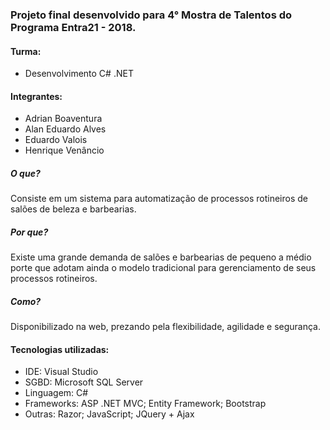 <h3>Projeto final desenvolvido para 4° Mostra de Talentos do Programa Entra21 - 2018.</h3>

<h4>Turma:</h4>
<ul>
<li>Desenvolvimento C# .NET</li>
</ul>
<h4>Integrantes:</h4>
<ul>
<li>Adrian Boaventura</li>
<li>Alan Eduardo Alves</li>
<li>Eduardo Valois</li>
<li>Henrique Venâncio</li>
</ul>
<h5>O que?</h5>
Consiste em um sistema para automatização de processos rotineiros de salões de beleza e barbearias.

<h5>Por que?</h5>
Existe uma grande demanda de salões e barbearias de pequeno a médio porte que adotam ainda o modelo tradicional
para gerenciamento de seus processos rotineiros.

<h5>Como?</h5>
Disponibilizado na web, prezando pela flexibilidade, agilidade e segurança.

<h4>Tecnologias utilizadas:</h4>
<ul>
<li>IDE: Visual Studio</li>
<li>SGBD: Microsoft SQL Server</li>
<li>Linguagem: C#</li>
<li>Frameworks: ASP .NET MVC; Entity Framework; Bootstrap</li>
<li>Outras: Razor; JavaScript; JQuery + Ajax</li>
</ul>
